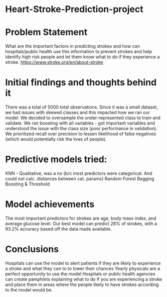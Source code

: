 # Heart-Stroke-Prediction-project

# Problem Statement
What are the important factors in predicting strokes and how can hospitals/public health use this information to prevent strokes and help identify high risk people and let them know what to do if they experience a stroke.
https://www.stroke.org/en/about-stroke

# Initial findings and thoughts behind it
There was a total of 5000 total observations. Since it was a small dataset, we had issues with skewed classes and this impacted how we ran our model.
We decided to oversample the under-represented class to train and validate.
We ran boosting with all variables - got important variables and understood the issue with the class size (poor performance in validation).
We prioritized recall over precision to lessen likelihood of false negatives (which would potentially risk the lives of people). 

# Predictive models tried: 
KNN - Qualitative, was a no (b/c most predictors were categorical. And could not calc. distances between cat. params)
Random Forest 
Bagging
Boosting & Threshold 

# Model achievements
The most important predictors for strokes are age, body mass index, and average glucose level.
Our best model can predict 28% of strokes, with a 93.2% accuracy based off the data made available. 

# Conclusions
Hospitals can use the model to alert patients if they are likely to experience a stroke and what they can to to lower their chances
Yearly physicals are a perfect opportunity to use the model
Hospitals or public health agencies can create pamphlets explaining what to do if you are experiencing a stroke and place them in areas where the people likely to have strokes according to the model would be.

